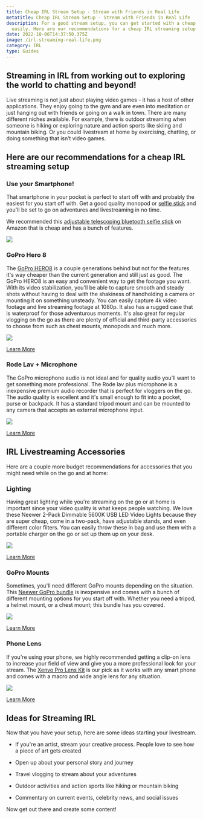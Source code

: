 ```yaml
---
title: Cheap IRL Stream Setup - Stream with Friends in Real Life
metatitle: Cheap IRL Stream Setup - Stream with Friends in Real Life
description: For a good stream setup, you can get started with a cheap setup
  easily. Here are our recommendations for a cheap IRL streaming setup.
date: 2022-10-06T14:37:50.375Z
image: /irl-streaming-real-life.png
category: IRL
type: Guides
---
```

## Streaming in IRL from working out to exploring the world to chatting and beyond!

Live streaming is not just about playing video games - it has a host of other applications. They enjoy going to the gym and are even into meditation or just hanging out with friends or going on a walk in town. There are many different niches available. For example, there is outdoor streaming when someone is hiking or exploring nature and action sports like skiing and mountain biking. Or you could livestream at home by exercising, chatting, or doing something that isn’t video games.

## Here are our recommendations for a cheap IRL streaming setup

### Use your Smartphone!

That smartphone in your pocket is perfect to start off with and probably the easiest for you start off with. Get a good quality monopod or [selfie stick](https://amzn.to/3ek1wx0) and you'll be set to go on adventures and livestreaming in no time.

We recommended this [adjustable telescoping bluetooth selfie stick](https://amzn.to/3ek1wx0)  on Amazon that is cheap and has a bunch of features.

<a href="https://www.amazon.com/Bluehorn-Portable-Aluminum-Wireless-Shutter/dp/B07K7MSV25?crid=3I8BWWYO9TZ8Q&keywords=vlogging+selfie+stick&qid=1665086032&qu=eyJxc2MiOiIzLjgyIiwicXNhIjoiMy41NCIsInFzcCI6IjIuNjYifQ%3D%3D&sprefix=vlogging+selfie+stick%2Caps%2C73&sr=8-3&linkCode=li2&tag=gamestreamingsetup-20&linkId=c77986f7f636d5cb9ce047fe74cc3b1c&language=en_US&ref_=as_li_ss_il" target="_blank"><img border="0" src="//ws-na.amazon-adsystem.com/widgets/q?_encoding=UTF8&ASIN=B07K7MSV25&Format=_SL160_&ID=AsinImage&MarketPlace=US&ServiceVersion=20070822&WS=1&tag=gamestreamingsetup-20&language=en_US" ></a><img src="https://ir-na.amazon-adsystem.com/e/ir?t=gamestreamingsetup-20&language=en_US&l=li2&o=1&a=B07K7MSV25" width="1" height="1" border="0" alt="" style="border:none !important; margin:0px !important;" />

### GoPro Hero 8

The [GoPro HERO8](https://amzn.to/3edFL1S)  is a couple generations behind but not for the features it's way cheaper than the current generation and still just as good. The GoPro HERO8 is an easy and convenient way to get the footage you want. With its video stabilization, you'll be able to capture smooth and steady shots without having to deal with the shakiness of handholding a camera or mounting it on something unsteady. You can easily capture 4k video footage and live streaming footage at 1080p. It also has a rugged case that is waterproof for those adventurous moments. It's also great for regular vlogging on the go as there are plenty of official and third-party accessories to choose from such as chest mounts, monopods and much more. 

<a href="https://www.amazon.com/GoPro-Waterproof-Action-Accessory-Commerce/dp/B091G1TJ32?keywords=gopro&link_code=qs&qid=1665084370&qu=eyJxc2MiOiI1LjkwIiwicXNhIjoiNi4wNyIsInFzcCI6IjUuNjgifQ%3D%3D&sr=8-5&ufe=app_do%3Aamzn1.fos.ac2169a1-b668-44b9-8bd0-5ec63b24bcb5&linkCode=li3&tag=gamestreamingsetup-20&linkId=385a62e2cad01ab48b94b8a4227a75ca&language=en_US&ref_=as_li_ss_il" target="_blank"><img border="0" src="//ws-na.amazon-adsystem.com/widgets/q?_encoding=UTF8&ASIN=B091G1TJ32&Format=_SL250_&ID=AsinImage&MarketPlace=US&ServiceVersion=20070822&WS=1&tag=gamestreamingsetup-20&language=en_US" ></a><img src="https://ir-na.amazon-adsystem.com/e/ir?t=gamestreamingsetup-20&language=en_US&l=li3&o=1&a=B091G1TJ32" width="1" height="1" border="0" alt="" style="border:none !important; margin:0px !important;" />

<a href="https://amzn.to/3edFL1S" class="btn btn-secondary">Learn More</a>


### Rode Lav + Microphone

The GoPro microphone audio is not ideal and for quality audio you'll want to get something more professional. The Rode lav plus microphone is a inexpensive premium audio recorder that is perfect for vloggers on the go. The audio quality is excellent and it's small enough to fit into a pocket, purse or backpack. It has a standard tripod mount and can be mounted to any camera that accepts an external microphone input.

<a href="https://www.amazon.com/Rode-smartLav-Lavalier-Microphone-Smartphones/dp/B00EO4A7L0?crid=229T68ZX90ZCD&keywords=rode%2Blav%2Bplus&qid=1665085115&qu=eyJxc2MiOiIxLjA3IiwicXNhIjoiMC44MSIsInFzcCI6IjAuNjUifQ%3D%3D&sprefix=rode%2Blav%2Bplu%2Caps%2C69&sr=8-1&ufe=app_do%3Aamzn1.fos.18ed3cb5-28d5-4975-8bc7-93deae8f9840&th=1&linkCode=li3&tag=gamestreamingsetup-20&linkId=7f901721da2e7ed678fd582108c875d8&language=en_US&ref_=as_li_ss_il" target="_blank"><img border="0" src="//ws-na.amazon-adsystem.com/widgets/q?_encoding=UTF8&ASIN=B00EO4A7L0&Format=_SL250_&ID=AsinImage&MarketPlace=US&ServiceVersion=20070822&WS=1&tag=gamestreamingsetup-20&language=en_US" ></a><img src="https://ir-na.amazon-adsystem.com/e/ir?t=gamestreamingsetup-20&language=en_US&l=li3&o=1&a=B00EO4A7L0" width="1" height="1" border="0" alt="" style="border:none !important; margin:0px !important;" />

<a href="https://amzn.to/3eafwJY">Learn More</a>


##  IRL Livestreaming Accessories

Here are a couple more budget recommendations for accessories that you might need while on the go and at home:

<div class="row">
<div class="col-lg-4">

### Lighting
Having great lighting while you're streaming on the go or at home is important since your video quality is what keeps people watching. We love these Neewer 2-Pack Dimmable 5600K USB LED Video Lights because they are super cheap, come in a two-pack, have adjustable stands, and even different color filters. You can easily throw these in bag and use them with a portable charger on the go or set up them up on your desk. 

<a href="https://www.amazon.com/Neewer-Dimmable-Adjustable-Tabletop-Photography/dp/B07T8FBZC2?crid=3QL2P8PR9Y1I7&keywords=streaming+lighting&qid=1665085465&qu=eyJxc2MiOiI1LjE5IiwicXNhIjoiNC44NyIsInFzcCI6IjQuNjkifQ%3D%3D&smid=AH6NV5LDS04JR&sprefix=streaming+lighting%2Caps%2C77&sr=8-3&linkCode=li1&tag=gamestreamingsetup-20&linkId=d2e6132a369cb24a157861d6c21c1801&language=en_US&ref_=as_li_ss_il" target="_blank"><img border="0" src="//ws-na.amazon-adsystem.com/widgets/q?_encoding=UTF8&ASIN=B07T8FBZC2&Format=_SL110_&ID=AsinImage&MarketPlace=US&ServiceVersion=20070822&WS=1&tag=gamestreamingsetup-20&language=en_US" ></a><img src="https://ir-na.amazon-adsystem.com/e/ir?t=gamestreamingsetup-20&language=en_US&l=li1&o=1&a=B07T8FBZC2" width="1" height="1" border="0" alt="" style="border:none !important; margin:0px !important;" />

<a class="btn btn-secondary" href="https://amzn.to/3edd5WU">Learn More</a>

</div>
<div class="col-lg-4">

### GoPro Mounts

Sometimes, you'll need different GoPro mounts depending on the situation. This [Neewer GoPro bundle](https://amzn.to/3RD6baZ) is inexpensive and comes with a bunch of different mounting options for you start off with. Whether you need a tripod, a helmet mount, or a chest mount; this bundle has you covered. 

<a href="https://www.amazon.com/Neewer-Accessory-Session-VicTsing-Lightdow/dp/B01171X0UW?crid=2VV02FP0VORUE&keywords=gopro+mounts&qid=1665085685&qu=eyJxc2MiOiI2LjMyIiwicXNhIjoiNS44NCIsInFzcCI6IjUuNDcifQ%3D%3D&smid=A246A0QP2DML5W&sprefix=go+pro+mounts%2Caps%2C100&sr=8-3&linkCode=li1&tag=gamestreamingsetup-20&linkId=9fa74c126dc1483f82ff1f535fbbb6cb&language=en_US&ref_=as_li_ss_il" target="_blank"><img border="0" src="//ws-na.amazon-adsystem.com/widgets/q?_encoding=UTF8&ASIN=B01171X0UW&Format=_SL110_&ID=AsinImage&MarketPlace=US&ServiceVersion=20070822&WS=1&tag=gamestreamingsetup-20&language=en_US" ></a><img src="https://ir-na.amazon-adsystem.com/e/ir?t=gamestreamingsetup-20&language=en_US&l=li1&o=1&a=B01171X0UW" width="1" height="1" border="0" alt="" style="border:none !important; margin:0px !important;" />

<a class="btn btn-secondary" href="https://amzn.to/3RD6baZ">Learn More</a>

</div>
<div class="col-lg-4">

### Phone Lens

If you're using your phone, we highly recommended getting a clip-on lens to increase your field of view and give you a more professional look for your stream. The [Xenvo Pro Lens Kit](https://amzn.to/3rEXe6F) is our pick as it works with any smart phone and comes with a macro and wide angle lens for any situation. 

<a href="https://www.amazon.com/Xenvo-iPhone-Camera-Lens-Clip/dp/B01A6D2JVI?crid=3ME0UEBJN37F1&keywords=iphone+lens&qid=1665086141&qu=eyJxc2MiOiI1LjA1IiwicXNhIjoiNC4xOCIsInFzcCI6IjMuNjUifQ%3D%3D&sprefix=iphone+len%2Caps%2C83&sr=8-3&linkCode=li1&tag=gamestreamingsetup-20&linkId=a50a9dd8a5f2dab2c1e0625d0cbeffbe&language=en_US&ref_=as_li_ss_il" target="_blank"><img border="0" src="//ws-na.amazon-adsystem.com/widgets/q?_encoding=UTF8&ASIN=B01A6D2JVI&Format=_SL110_&ID=AsinImage&MarketPlace=US&ServiceVersion=20070822&WS=1&tag=gamestreamingsetup-20&language=en_US" ></a><img src="https://ir-na.amazon-adsystem.com/e/ir?t=gamestreamingsetup-20&language=en_US&l=li1&o=1&a=B01A6D2JVI" width="1" height="1" border="0" alt="" style="border:none !important; margin:0px !important;" />

<a class="btn btn-secondary" href="https://amzn.to/3rEXe6F">Learn More</a>

</div>
</div>

## Ideas for Streaming IRL

Now that you have your setup, here are some ideas starting your livestream.
- If you're an artist, stream your creative process. People love to see how a piece of art gets created
- Open up about your personal story and journey 
- Travel vlogging to stream about your adventures
- Outdoor activities and action sports like hiking or mountain biking

- Commentary on current events, celebrity news, and social issues

Now get out there and create some content!
